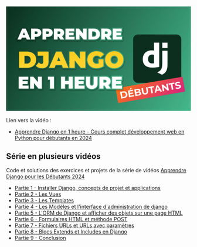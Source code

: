 [![Apprendre Django en 1 heure - Cours complet développement web en Python pour débutants en 2024](apprendre-django-1-heure-debutants.jpg)](https://www.youtube.com/watch?v=xJNvJaLl8bU&list=PLeXyx0kOyiXtMBudGqaM8FSEZOlj98azp&index=2)

Lien vers la vidéo : 
- [Apprendre Django en 1 heure - Cours complet développement web en Python pour débutants en 2024](https://www.youtube.com/watch?v=xJNvJaLl8bU&list=PLeXyx0kOyiXtMBudGqaM8FSEZOlj98azp&index=2)

## Série en plusieurs vidéos

Code et solutions des exercices et projets de la série de vidéos [Apprendre Django pour les Débutants 2024](https://www.youtube.com/playlist?list=PLeXyx0kOyiXu_ju_10w9qDzqSDXYpqXDr)

- [Partie 1 - Installer Django, concepts de projet et applications](https://github.com/commentcoder/apprendre-django-debutants-2024/tree/partie_1_introduction)
- [Partie 2 - Les Vues](https://github.com/commentcoder/apprendre-django-debutants-2024/tree/partie_2_templates)
- [Partie 3 - Les Templates](https://github.com/commentcoder/apprendre-django-debutants-2024/tree/partie_3_static)
- [Partie 4 - Les Modèles et l'interface d'administration de django](https://github.com/commentcoder/apprendre-django-debutants-2024/tree/partie_4_models)
- [Partie 5 - L'ORM de Django et afficher des objets sur une page HTML](https://github.com/commentcoder/apprendre-django-debutants-2024/tree/partie_5_orm)
- [Partie 6 - Formulaires HTML et méthode POST](https://github.com/commentcoder/apprendre-django-debutants-2024/tree/partie_6_post)
- [Partie 7 - Fichiers URLs et URLs avec paramètres](https://github.com/commentcoder/apprendre-django-debutants-2024/tree/partie_7_urls)
- [Partie 8 - Blocs Extends et Includes en Django](https://github.com/commentcoder/apprendre-django-debutants-2024/tree/partie_8_blocs)
- [Partie 9 - Conclusion](https://github.com/commentcoder/apprendre-django-debutants-2024/tree/partie_9_conclusion)
